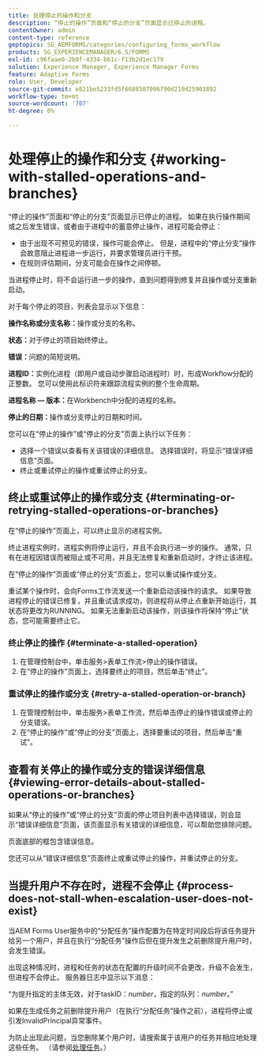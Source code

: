 ```yaml
---
title: 处理停止的操作和分支
description: “停止的操作”页面和“停止的分支”页面显示已停止的进程。
contentOwner: admin
content-type: reference
geptopics: SG_AEMFORMS/categories/configuring_forms_workflow
products: SG_EXPERIENCEMANAGER/6.5/FORMS
exl-id: c96faae0-2b0f-4334-b61c-f13b2d1ec179
solution: Experience Manager, Experience Manager Forms
feature: Adaptive Forms
role: User, Developer
source-git-commit: e821be5233fd5f6688507096790d219d25903892
workflow-type: tm+mt
source-wordcount: '707'
ht-degree: 0%

---
```


# 处理停止的操作和分支 {#working-with-stalled-operations-and-branches}

“停止的操作”页面和“停止的分支”页面显示已停止的进程。 如果在执行操作期间或之后发生错误，或者由于进程中的蓄意停止操作，进程可能会停止：

* 由于出现不可预见的错误，操作可能会停止。 但是，进程中的“停止分支”操作会故意阻止进程进一步运行，并要求管理员进行干预。
* 在规则评估期间，分支可能会在操作之间停顿。

当进程停止时，将不会运行进一步的操作，直到问题得到修复并且操作或分支重新启动。

对于每个停止的项目，列表会显示以下信息：

**操作名称或分支名称：**&#x200B;操作或分支的名称。

**状态：**&#x200B;对于停止的项目始终停止。

**错误：**&#x200B;问题的简短说明。

**进程ID：**&#x200B;实例化进程（即用户或自动步骤启动进程时）时，形成Workflow分配的正整数。 您可以使用此标识符来跟踪流程实例的整个生命周期。

**进程名称 — 版本：**&#x200B;在Workbench中分配的进程的名称。

**停止的日期：**&#x200B;操作或分支停止的日期和时间。

您可以在“停止的操作”或“停止的分支”页面上执行以下任务：

* 选择一个错误以查看有关该错误的详细信息。 选择错误时，将显示“错误详细信息”页面。
* 终止或重试停止的操作或重试停止的分支。

## 终止或重试停止的操作或分支 {#terminating-or-retrying-stalled-operations-or-branches}

在“停止的操作”页面上，可以终止显示的进程实例。

终止进程实例时，进程实例将停止运行，并且不会执行进一步的操作。 通常，只有在进程因错误而被阻止或不可用，并且无法修复和重新启动时，才终止该进程。

在“停止的操作”页面或“停止的分支”页面上，您可以重试操作或分支。

重试某个操作时，会向Forms工作流发送一个重新启动该操作的请求。 如果导致进程停止的错误已修复，并且重试请求成功，则进程将从停止点重新开始运行，其状态将更改为RUNNING。 如果无法重新启动该操作，则该操作将保持“停止”状态，您可能需要终止它。

### 终止停止的操作 {#terminate-a-stalled-operation}

1. 在管理控制台中，单击服务>表单工作流>停止的操作错误。
1. 在“停止的操作”页面上，选择要终止的项目，然后单击“终止”。

### 重试停止的操作或分支 {#retry-a-stalled-operation-or-branch}

1. 在管理控制台中，单击服务>表单工作流，然后单击停止的操作错误或停止的分支错误。
1. 在“停止的操作”或“停止的分支”页面上，选择要重试的项目，然后单击“重试”。

## 查看有关停止的操作或分支的错误详细信息 {#viewing-error-details-about-stalled-operations-or-branches}

如果从“停止的操作”或“停止的分支”页面的停止项目列表中选择错误，则会显示“错误详细信息”页面，该页面显示有关错误的详细信息，可以帮助您排除问题。

页面底部的框包含错误信息。

您还可以从“错误详细信息”页面终止或重试停止的操作，并重试停止的分支。

## 当提升用户不存在时，进程不会停止 {#process-does-not-stall-when-escalation-user-does-not-exist}

当AEM Forms User服务中的“分配任务”操作配置为在特定时间段后将该任务提升给另一个用户，并且在执行“分配任务”操作后但在提升发生之前删除提升用户时，会发生错误。

出现这种情况时，进程和任务的状态在配置的升级时间不会更改，升级不会发生，但进程不会停止。 服务器日志中显示以下消息：

“为提升指定的主体无效，对于taskID：*number*，指定的队列：*number*。”

如果在生成任务之前删除提升用户（在执行“分配任务”操作之前），进程将停止或引发InvalidPrincipal异常事件。

为防止出现此问题，当您删除某个用户时，请搜索属于该用户的任务并相应地处理这些任务。 （请参阅[处理任务](/help/forms/using/admin-help/tasks.md#working-with-tasks)。）
